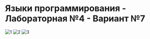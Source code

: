 # Языки программирования - Лабораторная №4 - Вариант №7
![1](https://user-images.githubusercontent.com/90867530/159918231-9ee6e4a6-3c13-4530-9369-e3b943f2a78e.jpg)
![2](https://user-images.githubusercontent.com/90867530/159918234-27ba702a-24a9-4a16-b4c4-845f0b26c02f.jpg)
![3](https://user-images.githubusercontent.com/90867530/159918236-9b101c61-1948-4d9f-b3be-013a0dab56f1.jpg)
